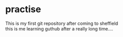 # practise
This is my first git repository after coming to sheffield 
<br>
this is me learning guthub after a really long time....
